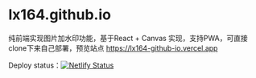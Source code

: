 # lx164.github.io
纯前端实现图片加水印功能，基于React + Canvas 实现，支持PWA，可直接clone下来自己部署，预览站点 https://lx164-github-io.vercel.app

Deploy status：[![Netlify Status](https://api.netlify.com/api/v1/badges/48f24d50-1a3b-4e52-a381-e3e5cb63285b/deploy-status)](https://app.netlify.com/sites/lx164/deploys)
